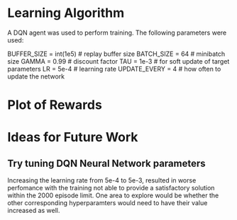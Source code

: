 # Learning Algorithm

A DQN agent was used to perform training.   The following parameters were used: 

BUFFER_SIZE = int(1e5)  # replay buffer size
BATCH_SIZE = 64         # minibatch size
GAMMA = 0.99            # discount factor
TAU = 1e-3              # for soft update of target parameters
LR = 5e-4               # learning rate 
UPDATE_EVERY = 4        # how often to update the network

# Plot of Rewards

# Ideas for Future Work

## Try tuning DQN Neural Network parameters

Increasing the learning rate from 5e-4 to 5e-3, resulted in worse perfomance with the training not able to provide a satisfactory solution within 
the 2000 episode limit.  One area to explore would be whether the other corresponding hyperparamters would need to have their value increased as well.






